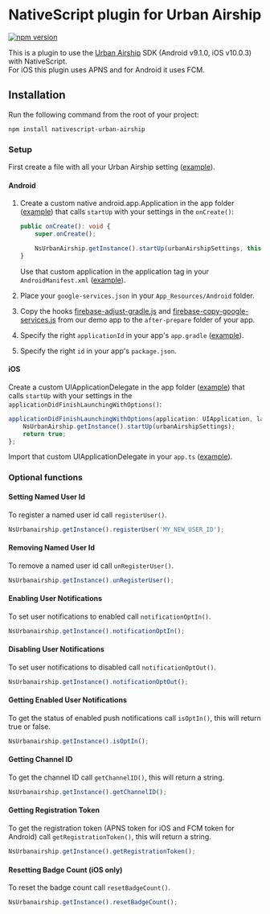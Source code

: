 # NativeScript plugin for Urban Airship
[![npm version](https://badge.fury.io/js/nativescript-urban-airship.svg)](https://www.npmjs.com/package/nativescript-urban-airship)

This is a plugin to use the [Urban Airship](https://www.urbanairship.com/) SDK (Android v9.1.0, iOS v10.0.3) with NativeScript.  
For iOS this plugin uses APNS and for Android it uses FCM.

## Installation
Run the following command from the root of your project:

```console
npm install nativescript-urban-airship
```

### Setup
First create a file with all your Urban Airship setting ([example](./demo/app/urbanAirshipSettings.ts)).

#### Android
1. Create a custom native android.app.Application in the app folder ([example](./demo/app/application.android.ts)) that calls `startUp` with your settings in the `onCreate()`:
    ```ts
    public onCreate(): void {
        super.onCreate();
    
        NsUrbanAirship.getInstance().startUp(urbanAirshipSettings, this);
    }
    ```
    Use that custom application in the application tag in your `AndroidManifest.xml` ([example](./demo/app/App_Resources/Android/src/main/AndroidManifest.xml)).

2. Place your `google-services.json` in your `App_Resources/Android` folder.

3. Copy the hooks [firebase-adjust-gradle.js](./demo/hooks/after-prepare/firebase-adjust-gradle.js) and [firebase-copy-google-services.js](./demo/hooks/after-prepare/firebase-copy-google-services.js) from our demo app to the `after-prepare` folder of your app.

4. Specify the right `applicationId` in your app's `app.gradle` ([example](./demo/app/App_Resources/Android/app.gradle)).

5. Specify the right `id` in your app's `package.json`.

#### iOS
Create a custom UIApplicationDelegate in the app folder ([example](./demo/app/custom.delegate.ts)) that calls `startUp` with your settings in the `applicationDidFinishLaunchingWithOptions()`:
```ts
applicationDidFinishLaunchingWithOptions(application: UIApplication, launchOptions: NSDictionary<string, any>): boolean {
    NsUrbanAirship.getInstance().startUp(urbanAirshipSettings);
    return true;
};
```
Import that custom UIApplicationDelegate in your `app.ts` ([example](./demo/app/app.ts)).

### Optional functions

#### Setting Named User Id
To register a named user id call `registerUser()`.

```ts
NsUrbanairship.getInstance().registerUser('MY_NEW_USER_ID');
```

#### Removing Named User Id
To remove a named user id call `unRegisterUser()`.

```ts
NsUrbanairship.getInstance().unRegisterUser();
```

#### Enabling User Notifications
To set user notifications to enabled call `notificationOptIn()`.

```ts
NsUrbanairship.getInstance().notificationOptIn();
```

#### Disabling User Notifications
To set user notifications to disabled call `notificationOptOut()`.

```ts
NsUrbanairship.getInstance().notificationOptOut();
```

#### Getting Enabled User Notifications
To get the status of enabled push notifications call `isOptIn()`, this will return true or false.

```ts
NsUrbanairship.getInstance().isOptIn();
```

#### Getting Channel ID
To get the channel ID call `getChannelID()`, this will return a string.

```ts
NsUrbanairship.getInstance().getChannelID();
```

#### Getting Registration Token
To get the registration token (APNS token for iOS and FCM token for Android) call `getRegistrationToken()`, this will return a string.

```ts
NsUrbanairship.getInstance().getRegistrationToken();
```

#### Resetting Badge Count (iOS only)
To reset the badge count call `resetBadgeCount()`.

```ts
NsUrbanairship.getInstance().resetBadgeCount();
```